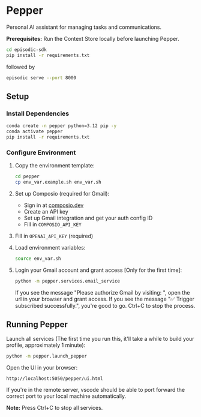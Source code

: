 # Pepper

Personal AI assistant for managing tasks and communications.

**Prerequisites:** Run the Context Store locally before launching Pepper.

```bash
cd episodic-sdk
pip install -r requirements.txt
```

followed by
```bash
episodic serve --port 8000
```

## Setup

### Install Dependencies
```bash
conda create -n pepper python=3.12 pip -y
conda activate pepper
pip install -r requirements.txt
```

### Configure Environment
1. Copy the environment template:
   ```bash
   cd pepper
   cp env_var.example.sh env_var.sh
   ```

2. Set up Composio (required for Gmail):
   - Sign in at [composio.dev](https://composio.dev)
   - Create an API key
   - Set up Gmail integration and get your auth config ID
   - Fill in `COMPOSIO_API_KEY`
   
3. Fill in `OPENAI_API_KEY` (required)

4. Load environment variables:
   ```bash
   source env_var.sh
   ```

5. Login your Gmail account and grant access [Only for the first time]:

   ```bash
   python -m pepper.services.email_service
   ```
   If you see the message "Please authorize Gmail by visiting: <url>", open the url in your browser and grant access.
   If you see the message "✅ Trigger subscribed successfully.", you're good to go. Ctrl+C to stop the process.

## Running Pepper

Launch all services (The first time you run this, it'll take a while to build your profile, approximately 1 minute):
```bash
python -m pepper.launch_pepper
```

Open the UI in your browser:
```
http://localhost:5050/pepper/ui.html
```

If you're in the remote server, vscode should be able to port forward the correct port to your local machine automatically.

**Note:** Press Ctrl+C to stop all services.